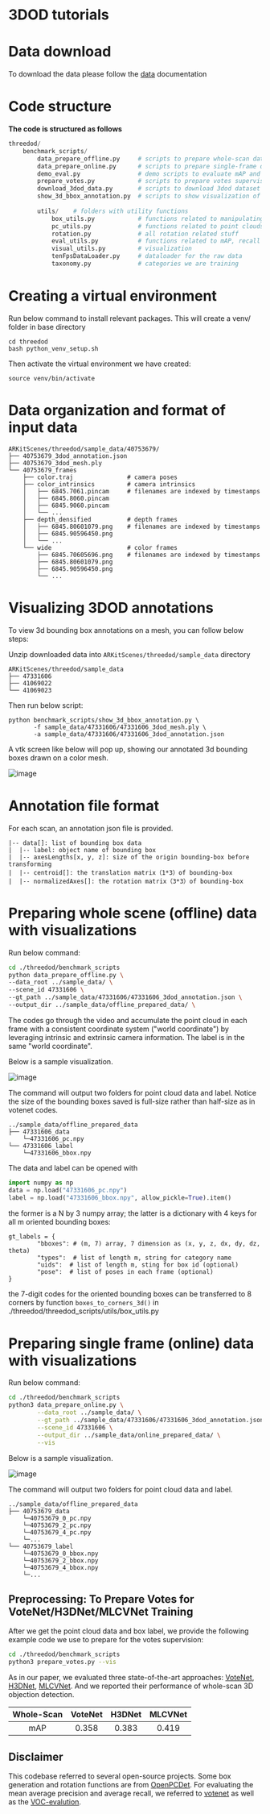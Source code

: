 # 3DOD tutorials

# Data download
To download the data please follow the [data](../DATA.md) documentation

# Code structure

**The code is structured as follows**
```python
threedod/
    benchmark_scripts/
        data_prepare_offline.py     # scripts to prepare whole-scan dataset
        data_prepare_online.py      # scripts to prepare single-frame dataset
        demo_eval.py                # demo scripts to evaluate mAP and recall
        prepare_votes.py            # scripts to prepare votes supervision for some sota approaches (votenet, h3dnet, mlcvnet)
        download_3dod_data.py       # scripts to download 3dod dataset
        show_3d_bbox_annotation.py  # scripts to show visualization of box with point cloud
        
        utils/    # folders with utility functions
            box_utils.py            # functions related to manipulating 3D boxes
            pc_utils.py             # functions related to point clouds
            rotation.py             # all rotation related stuff
            eval_utils.py           # functions related to mAP, recall evaluation
            visual_utils.py         # visualization
            tenFpsDataLoader.py     # dataloader for the raw data
            taxonomy.py             # categories we are training
```

# Creating a virtual environment

Run below command to install relevant packages. This will create a venv/ folder in base directory
```
cd threedod
bash python_venv_setup.sh
```

Then activate the virtual environment we have created:
```
source venv/bin/activate
```


# Data organization and format of input data

```
ARKitScenes/threedod/sample_data/40753679/
├── 40753679_3dod_annotation.json
├── 40753679_3dod_mesh.ply
└── 40753679_frames
    ├── color.traj               # camera poses
    ├── color_intrinsics         # camera intrinsics
    │   ├── 6845.7061.pincam     # filenames are indexed by timestamps
    │   ├── 6845.8060.pincam
    │   ├── 6845.9060.pincam
    │   └── ...
    ├── depth_densified          # depth frames
    │   ├── 6845.80601079.png    # filenames are indexed by timestamps
    │   ├── 6845.90596450.png
    │   └── ...
    └── wide                     # color frames
        ├── 6845.70605696.png    # filenames are indexed by timestamps
        ├── 6845.80601079.png
        ├── 6845.90596450.png
        └── ...
```

# Visualizing 3DOD annotations

To view 3d bounding box annotations on a mesh, you can follow below steps:

Unzip downloaded data into `ARKitScenes/threedod/sample_data` directory

```buildoutcfg
ARKitScenes/threedod/sample_data
├── 47331606
├── 41069022
└── 41069023
```

Then run below script:
```
python benchmark_scripts/show_3d_bbox_annotation.py \
       -f sample_data/47331606/47331606_3dod_mesh.ply \
       -a sample_data/47331606/47331606_3dod_annotation.json 
```

A vtk screen like below will pop up, showing our annotated 3d bounding boxes drawn on a color mesh.

![image](https://user-images.githubusercontent.com/7753049/144111638-8a12b74d-e051-4fdf-90a3-ca05305a3f20.png)

# Annotation file format
For each scan, an annotation json file is provided.

```buildoutcfg
|-- data[]: list of bounding box data
|  |-- label: object name of bounding box
|  |-- axesLengths[x, y, z]: size of the origin bounding-box before transforming
|  |-- centroid[]: the translation matrix（1*3）of bounding-box
|  |-- normalizedAxes[]: the rotation matrix（3*3）of bounding-box 
```

# Preparing whole scene (offline) data with visualizations

Run below command:
```sh
cd ./threedod/benchmark_scripts
python data_prepare_offline.py \
--data_root ../sample_data/ \
--scene_id 47331606 \
--gt_path ../sample_data/47331606/47331606_3dod_annotation.json \
--output_dir ../sample_data/offline_prepared_data/ \
```
The codes go through the video and accumulate the point cloud in each frame with a consistent coordinate system ("world coordinate") by leveraging intrinsic and extrinsic camera information. The label is in the same "world coordinate".

Below is a sample visualization.

![image](https://user-images.githubusercontent.com/7753049/144108436-bfc982e7-d52e-44e0-87a3-420c2f2c9e1e.png)

The command will output two folders for point cloud data and label. Notice the size of the bounding boxes saved is full-size rather than half-size as in votenet codes.
```buildoutcfg
../sample_data/offline_prepared_data
├── 47331606_data
    └─47331606_pc.npy
└── 47331606_label
    └─47331606_bbox.npy
```
The data and label can be opened with 
```python
import numpy as np
data = np.load("47331606_pc.npy")
label = np.load("47331606_bbox.npy", allow_pickle=True).item()
```
the former is a N by 3 numpy array; the latter is a dictionary with 4 keys for all m oriented bounding boxes: 
```
gt_labels = {
        "bboxes": # (m, 7) array, 7 dimension as (x, y, z, dx, dy, dz, theta)
        "types":  # list of length m, string for category name
        "uids":  # list of length m, sting for box id (optional)
        "pose":  # list of poses in each frame (optional)
}
```
the 7-digit codes for the oriented bounding boxes can be transferred to 8 corners by function `boxes_to_corners_3d()` in ./threedod/threedod_scripts/utils/box_utils.py

# Preparing single frame (online) data with visualizations

Run below command:
```sh
cd ./threedod/benchmark_scripts
python3 data_prepare_online.py \
        --data_root ../sample_data/ \
        --gt_path ../sample_data/47331606/47331606_3dod_annotation.json \
        --scene_id 47331606 \
        --output_dir ../sample_data/online_prepared_data/ \
        --vis
```

Below is a sample visualization.

![image](https://user-images.githubusercontent.com/7753049/144108491-37f56ecf-32a6-4291-a4c5-e4a358dfe8f9.png)

The command will output two folders for point cloud data and label.

```buildoutcfg
../sample_data/offline_prepared_data
├── 40753679_data
    └─40753679_0_pc.npy
    └─40753679_2_pc.npy
    └─40753679_4_pc.npy
    └─...
└── 40753679_label
    └─40753679_0_bbox.npy
    └─40753679_2_bbox.npy
    └─40753679_4_bbox.npy
    └─...
```

## Preprocessing: To Prepare Votes for VoteNet/H3DNet/MLCVNet Training
After we get the point cloud data and box label, we provide the following example code we use to prepare for the votes supervision:
```sh
cd ./threedod/benchmark_scripts
python3 prepare_votes.py --vis
```

As in our paper, we evaluated three state-of-the-art approaches: [VoteNet](https://github.com/facebookresearch/votenet), [H3DNet](https://github.com/zaiweizhang/H3DNet), [MLCVNet](https://github.com/NUAAXQ/MLCVNet). And we reported their performance of whole-scan 3D objection detection.

| Whole-Scan | VoteNet  | H3DNet  | MLCVNet  |
| :------:   | :------: | :-----: | :------: |
| mAP        | 0.358    | 0.383   | 0.419    |

## Disclaimer
This codebase referred to several open-source projects. Some box generation and rotation functions are from [OpenPCDet](https://github.com/open-mmlab/OpenPCDet).
For evaluating the mean average precision and average recall, we referred to [votenet](https://github.com/facebookresearch/votenet) as well as the [VOC-evalution](https://raw.githubusercontent.com/rbgirshick/py-faster-rcnn/master/lib/datasets/voc_eval.py).
